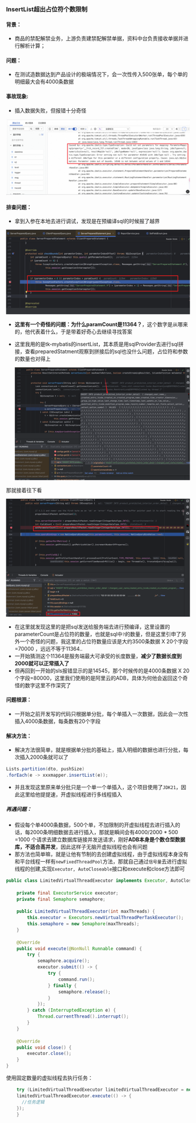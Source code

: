 ### InsertList超出占位符个数限制



#### 背景：

- 商品的禁配解禁业务，上游负责建禁配解禁单据，资料中台负责接收单据并进行解析计算；

#### 问题：

- 在测试造数据达到产品设计的极端情况下，会一次性传入500张单，每个单的明细最大会有4000条数据

#### 事故现象:

- 插入数据失败，但报错十分奇怪

![linklist](../../images/insertList_quest.png)



#### 排查问题：

- 拿到入参在本地去进行调试，发现是在预编译sql的时候报了越界

![image-20250115152923505](../../images/image-20250115152923505.png)

- **这里有一个奇怪的问题：为什么paramCount是11364？**，这个数字是从哪来的，他代表着什么，于是带着好奇心去继续寻找答案

- 这里我用的是tk-mybatis的insertList，其本质是用sqlProvider去进行sql拼接，查看preparedStatment观察到拼接后的sql也没什么问题，占位符和参数的数量也对得上

  ![linklist](../../images/insertListError1.png)

那就接着往下看

![linklist](../../images/insertListError2.png)

- 在这里就发现这里的是把sql发送给服务端去进行预编译，这里设置的parameterCount是占位符的数量，也就是sql中`?`的数量，但是这里引申了另外一个奇怪的问题，我这里的占位符数量应该是大约3500条数据 X 20个字段=70000 ，远远不等于11364.. 
- 一开始猜测这个11364是服务端最大可承受的长度数量，**减少了数据长度到2000就可以正常插入了**
- 但再回到一开始的sls报错显示的是14545，那个时候传的是4000条数据 X 20个字段=80000，这里我们使用的是阿里云的ADB，具体为何他会返回这个奇怪的数字这里不作深究了



####  问题根源：

- 一开始之前开发写的代码只根据单分批，每个单插入一次数据，因此会一次性插入4000条数据，每条数有20个字段

#### 解决方法：

- 解决方法很简单，就是根据单分批的基础上，插入明细的数据也进行分批，每次插入2000条就可以了

```java
Lists.partition(dto, pushSize)
.forEach(e -> xxxmapper.insertList(e));
```



- 并且发现这里原来单分批只是一个单一个单插入，这个项目使用了`JDK21`，因此这里给他提提速，开虚拟线程进行多线程插入

##### 再遇问题：

- 假设每个单4000条数据，500个单，不加限制的开虚拟线程去进行插入的话，每2000条明细数据去进行插入，那就是瞬间会有4000/2000 * 500 =1000 个请求去建立数据库链接并发送请求，刚好**ADB本身是个数仓型数据库，不适合高并发**，因此这样子无脑开虚拟线程也会有问题
- 那方法也简单嘛，就是让他有节制的去创建虚拟线程，由于虚拟线程本身没有和平台线程一样有`newFixedThreadPool`方法，那就自己通过``信号量``去进行虚拟线程的创建,实现`Executor, AutoCloseable`接口和execute和close方法即可

```java
public class LimitedVirtualThreadExecutor implements Executor, AutoCloseable {

    private final ExecutorService executor;
    private final Semaphore semaphore;

    public LimitedVirtualThreadExecutor(int maxThreads) {
        this.executor = Executors.newVirtualThreadPerTaskExecutor();
        this.semaphore = new Semaphore(maxThreads);
    }

    @Override
    public void execute(@NonNull Runnable command) {
        try {
            semaphore.acquire();
            executor.submit(() -> {
                try {
                    command.run();
                } finally {
                    semaphore.release();
                }
            });
        } catch (InterruptedException e) {
            Thread.currentThread().interrupt();
        }
    }

    @Override
    public void close() {
        executor.close();
    }
}
```

使用固定数量的虚拟线程去执行任务：

```java
    try (LimitedVirtualThreadExecutor limitedVirtualThreadExecutor = new LimitedVirtualThreadExecutor(threadSize)) {
    limitedVirtualThreadExecutor.execute(() -> {
      //任务逻辑
    });
    }
```





